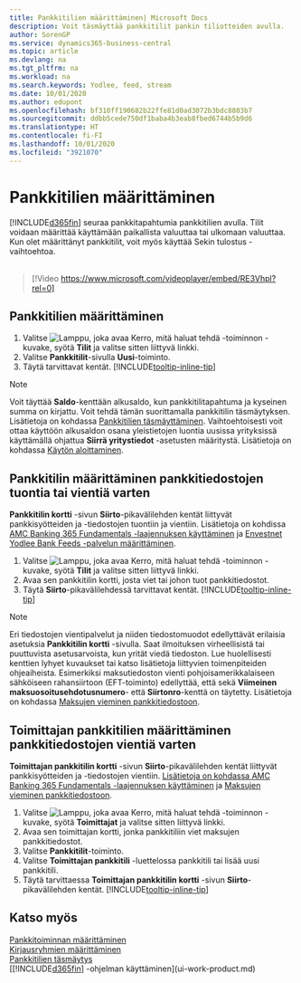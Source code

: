 ```yaml
---
title: Pankkitilien määrittäminen| Microsoft Docs
description: Voit täsmäyttää pankkitilit pankin tiliotteiden avulla.
author: SorenGP
ms.service: dynamics365-business-central
ms.topic: article
ms.devlang: na
ms.tgt_pltfrm: na
ms.workload: na
ms.search.keywords: Yodlee, feed, stream
ms.date: 10/01/2020
ms.author: edupont
ms.openlocfilehash: bf310ff190682b22ffe81d0ad3072b3bdc8803b7
ms.sourcegitcommit: ddbb5cede750df1baba4b3eab8fbed6744b5b9d6
ms.translationtype: HT
ms.contentlocale: fi-FI
ms.lasthandoff: 10/01/2020
ms.locfileid: "3921070"
---
```

# <a name="set-up-bank-accounts"></a>Pankkitilien määrittäminen
[!INCLUDE[d365fin](includes/d365fin_md.md)] seuraa pankkitapahtumia pankkitilien avulla. Tilit voidaan määrittää käyttämään paikallista valuuttaa tai ulkomaan valuuttaa. Kun olet määrittänyt pankkitilit, voit myös käyttää Sekin tulostus -vaihtoehtoa.<br><br>  

> [!Video https://www.microsoft.com/videoplayer/embed/RE3Vhpl?rel=0]

## <a name="to-set-up-bank-accounts"></a>Pankkitilien määrittäminen
1. Valitse ![Lamppu, joka avaa Kerro, mitä haluat tehdä -toiminnon](media/ui-search/search_small.png "Kerro, mitä haluat tehdä") -kuvake, syötä **Tilit** ja valitse sitten liittyvä linkki.
2. Valitse **Pankkitilit**-sivulla **Uusi**-toiminto.
3. Täytä tarvittavat kentät. [!INCLUDE[tooltip-inline-tip](includes/tooltip-inline-tip_md.md)]

> [!NOTE]
> Voit täyttää **Saldo**-kenttään alkusaldo, kun pankkitilitapahtuma ja kyseinen summa on kirjattu. Voit tehdä tämän suorittamalla pankkitilin täsmäytyksen. Lisätietoja on kohdassa [Pankkitilien täsmäyttäminen](bank-how-reconcile-bank-accounts-separately.md). Vaihtoehtoisesti voit ottaa käyttöön alkusaldon osana yleistietojen luontia uusissa yrityksissä käyttämällä ohjattua **Siirrä yritystiedot** -asetusten määritystä. Lisätietoja on kohdassa [Käytön aloittaminen](product-get-started.md).

## <a name="to-set-up-your-bank-account-for-import-or-export-of-bank-files"></a>Pankkitilin määrittäminen pankkitiedostojen tuontia tai vientiä varten
**Pankkitilin kortti** -sivun **Siirto**-pikavälilehden kentät liittyvät pankkisyötteiden ja -tiedostojen tuontiin ja vientiin. Lisätietoja on kohdissa [AMC Banking 365 Fundamentals -laajennuksen käyttäminen](ui-extensions-amc-banking.md) ja [Envestnet Yodlee Bank Feeds -palvelun määrittäminen](bank-how-setup-bank-statement-service.md).

1. Valitse ![Lamppu, joka avaa Kerro, mitä haluat tehdä -toiminnon](media/ui-search/search_small.png "Kerro, mitä haluat tehdä") -kuvake, syötä **Tilit** ja valitse sitten liittyvä linkki.
2. Avaa sen pankkitilin kortti, josta viet tai johon tuot pankkitiedostot.
3. Täytä **Siirto**-pikavälilehdessä tarvittavat kentät. [!INCLUDE[tooltip-inline-tip](includes/tooltip-inline-tip_md.md)]

> [!NOTE]  
>   Eri tiedostojen vientipalvelut ja niiden tiedostomuodot edellyttävät erilaisia asetuksia **Pankkitilin kortti** -sivulla. Saat ilmoituksen virheellisistä tai puuttuvista asetusarvoista, kun yrität viedä tiedoston. Lue huolellisesti kenttien lyhyet kuvaukset tai katso lisätietoja liittyvien toimenpiteiden ohjeaiheista. Esimerkiksi maksutiedoston vienti pohjoisamerikkalaiseen sähköiseen rahansiirtoon (EFT-toiminto) edellyttää, että sekä **Viimeinen maksuosoitusehdotusnumero**- että **Siirtonro**-kenttä on täytetty. Lisätietoja on kohdassa [Maksujen vieminen pankkitiedostoon](finance-make-payments-with-bank-data-conversion-service-or-sepa-credit-transfer.md#exporting-payments-to-a-bank-file).

## <a name="to-set-up-vendor-bank-accounts-for-export-of-bank-files"></a>Toimittajan pankkitilien määrittäminen pankkitiedostojen vientiä varten

**Toimittajan pankkitilin kortti** -sivun **Siirto**-pikavälilehden kentät liittyvät pankkisyötteiden ja -tiedostojen vientiin. [Lisätietoja on kohdassa AMC Banking 365 Fundamentals -laajennuksen käyttäminen](ui-extensions-amc-banking.md) ja [Maksujen vieminen pankkitiedostoon](finance-make-payments-with-bank-data-conversion-service-or-sepa-credit-transfer.md#exporting-payments-to-a-bank-file).

1. Valitse ![Lamppu, joka avaa Kerro, mitä haluat tehdä -toiminnon](media/ui-search/search_small.png "Kerro, mitä haluat tehdä") -kuvake, syötä **Toimittajat** ja valitse sitten liittyvä linkki.
2. Avaa sen toimittajan kortti, jonka pankkitiliin viet maksujen pankkitiedostot.
3. Valitse **Pankkitilit**-toiminto.
4. Valitse **Toimittajan pankkitili** -luettelossa pankkitili tai lisää uusi pankkitili.  
5. Täytä tarvittaessa **Toimittajan pankkitilin kortti** -sivun **Siirto**-pikavälilehden kentät. [!INCLUDE[tooltip-inline-tip](includes/tooltip-inline-tip_md.md)]

## <a name="see-also"></a>Katso myös

[Pankkitoiminnan määrittäminen](bank-setup-banking.md)  
[Kirjausryhmien määrittäminen](finance-posting-groups.md)  
[Pankkitilien täsmäytys](bank-manage-bank-accounts.md)  
[[!INCLUDE[d365fin](includes/d365fin_md.md)] -ohjelman käyttäminen](ui-work-product.md)

